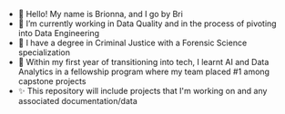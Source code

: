 - 👋 Hello! My name is Brionna, and I go by Bri
- 👀 I’m currently working in Data Quality and in the process of pivoting into Data Engineering
- 🌱 I have a degree in Criminal Justice with a Forensic Science specialization
- 🌚 Within my first year of transitioning into tech, I learnt AI and Data Analytics in a fellowship program where my team placed #1 among capstone projects
- ✨ This repository will include projects that I'm working on and any associated documentation/data

<!---
brianalytics/brianalytics is a ✨ special ✨ repository because its `README.md` (this file) appears on your GitHub profile.
You can click the Preview link to take a look at your changes.
--->
